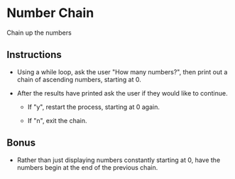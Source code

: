 # Number Chain

Chain up the numbers

## Instructions

* Using a while loop, ask the user "How many numbers?", then print out a chain of ascending numbers, starting at 0.

* After the results have printed ask the user if they would like to continue.

  * If "y", restart the process, starting at 0 again.

  * If "n", exit the chain.

## Bonus

* Rather than just displaying numbers constantly starting at 0, have the numbers begin at the end of the previous chain.